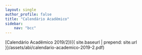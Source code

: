 ```yaml
---
layout: single
author_profile: false
title: "Calendário Acadêmico"
sidebar:
    nav: "bcc"
---
```

[Calendário Acadêmico 2019/2]({{ site.baseurl | prepend: site.url }}/assets/abi/calendario-academico-2019-2.pdf)

